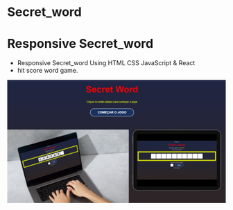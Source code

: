 # Secret_word
# Responsive Secret_word

- Responsive Secret_word Using HTML CSS JavaScript & React
- hit score word game.

![preview img](/preview.png)

